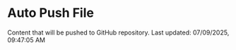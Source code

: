 # Auto Push File

Content that will be pushed to GitHub repository.
Last updated: 07/09/2025, 09:47:05 AM